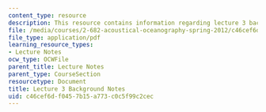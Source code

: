 ```yaml
---
content_type: resource
description: This resource contains information regarding lecture 3 background notes.
file: /media/courses/2-682-acoustical-oceanography-spring-2012/c46cef6df0457b15a773c0c5f99c2cec_MIT2_682S12_bglec03.pdf
file_type: application/pdf
learning_resource_types:
- Lecture Notes
ocw_type: OCWFile
parent_title: Lecture Notes
parent_type: CourseSection
resourcetype: Document
title: Lecture 3 Background Notes
uid: c46cef6d-f045-7b15-a773-c0c5f99c2cec
---
```

